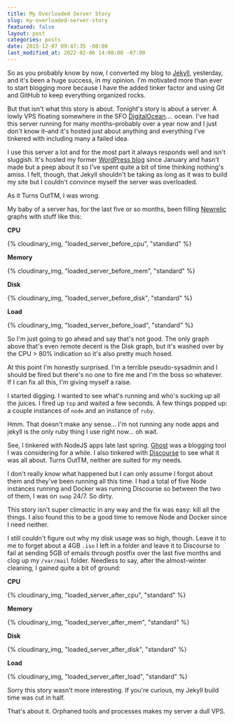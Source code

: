 ```yaml
---
title: My Overloaded Server Story
slug: my-overloaded-server-story
featured: false
layout: post
categories: posts
date: 2015-12-07 09:47:35 -08:00
last_modified_at: 2022-02-06 14:00:00 -07:00
---
```


So as you probably know by now, I converted my blog to [Jekyll](http://jekyllrb.org/), yesterday, and it's been a huge success, in my opinion. I'm motivated more than ever to start blogging more because I have the added tinker factor and using Git and GitHub to keep everything organized rocks.

But that isn't what this story is about. Tonight's story is about a server. A lowly VPS floating somewhere in the SFO [DigitalOcean](http://digitalocean.com/)…. ocean. I've had this server running for many months–probably over a year now and I just don't know it–and it's hosted just about anything and everything I've tinkered with including many a failed idea.

I use this server a lot and for the most part it always responds well and isn't sluggish. It's hosted my former [WordPress blog](https://johnathan.org/) since January and hasn't made but a peep about it so I've spent quite a bit of time thinking nothing's amiss. I felt, though, that Jekyll shouldn't be taking as long as it was to build my site but I couldn't convince myself the server was overloaded.

As it Turns OutTM, I was wrong.

My baby of a server has, for the last five or so months, been filling [Newrelic](http://newrelic.com/) graphs with stuff like this:

**CPU**

{% cloudinary_img, "loaded_server_before_cpu", "standard" %}

**Memory**

{% cloudinary_img, "loaded_server_before_mem", "standard" %}

**Disk**

{% cloudinary_img, "loaded_server_before_disk", "standard" %}

**Load**

{% cloudinary_img, "loaded_server_before_load", "standard" %}

So I'm just going to go ahead and say that's not good. The only graph above that's even remote decent is the Disk graph, but it's washed over by the CPU > 80% indication so it's also pretty much hosed.

At this point I'm honestly surprised. I'm a terrible pseudo-sysadmin and I should be fired but there's no one to fire me and I'm the boss so whatever. If I can fix all this, I'm giving myself a raise.

I started digging. I wanted to see what's running and who's sucking up all the juices. I fired up `top` and waited a few seconds. A few things popped up: a couple instances of `node` and an instance of `ruby`.

Hmm. That doesn't make any sense… I'm not running any node apps and jekyll is the only ruby thing I use right now… oh wait.

See, I tinkered with NodeJS apps late last spring. [Ghost](http://ghost.org/) was a blogging tool I was considering for a while. I also tinkered with [Discourse](http://discourse.org/) to see what it was all about. Turns OutTM, neither are suited for my needs.

I don't really know what happened but I can only assume I forgot about them and they've been running all this time. I had a total of five Node instances running and Docker was running Discourse so between the two of them, I was on `swap` 24/7. So dirty.

This story isn't super climactic in any way and the fix was easy: kill all the things. I also found this to be a good time to remove Node and Docker since I need neither.

I still couldn't figure out why my disk usage was so high, though. Leave it to me to forget about a 4GB `.iso` I left in a folder and leave it to Discourse to fail at sending 5GB of emails through postfix over the last five months and clog up my `/var/mail` folder. Needless to say, after the almost-winter cleaning, I gained quite a bit of ground:

**CPU**

{% cloudinary_img, "loaded_server_after_cpu", "standard" %}

**Memory**

{% cloudinary_img, "loaded_server_after_mem", "standard" %}

**Disk**

{% cloudinary_img, "loaded_server_after_disk", "standard" %}

**Load**

{% cloudinary_img, "loaded_server_after_load", "standard" %}

Sorry this story wasn't more interesting. If you're curious, my Jekyll build time was cut in half.

That's about it. Orphaned tools and processes makes my server a dull VPS.

